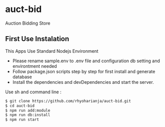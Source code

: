 # auct-bid
Auction Bidding Store

## First Use Instalation
This Apps Use Standard Nodejs Environment
- Please rename sample.env to .env file and configuration db setting and environtment needed
- Follow package.json scripts step by step for first install and generate database
- Install the dependencies and devDependencies and start the server.

Use sh and command line :
```sh
$ git clone https://github.com/rhyoharianja/auct-bid.git
$ cd auct-bid
$ npm run add:module
$ npm run db:install
$ npm run start 
